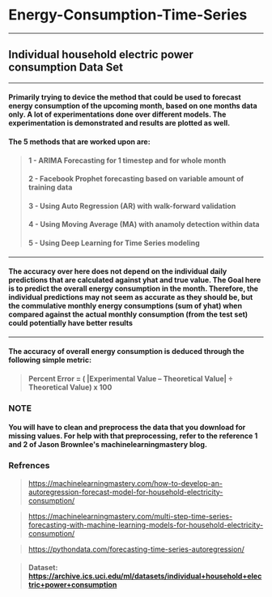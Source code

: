 # Energy-Consumption-Time-Series
***

## Individual household electric power consumption Data Set

***

#### Primarily trying to device the method that could be used to forecast energy consumption of the upcoming month, based on one months data only. A lot of experimentations done over different models. The experimentation is demonstrated and results are plotted as well.

#### **The 5 methods that are worked upon are:**

> ####   1 - ARIMA Forecasting for 1 timestep and for whole month
> ####   2 - Facebook Prophet forecasting based on variable amount of training data
> ####   3 - Using Auto Regression (AR) with walk-forward validation 
> ####   4 - Using Moving Average (MA) with anamoly detection within data
> ####   5 - Using Deep Learning for Time Series modeling


***

#### The accuracy over here does not depend on the individual daily predictions that are calculated against yhat and true value. The Goal here is to predict the overall energy consumption in the month. Therefore, the individual predictions may not seem as accurate as they should be, but the commulative monthly energy consumptions (sum of yhat) when compared against the actual monthly consumption (from the test set) could potentially have better results

***


#### The accuracy of overall energy consumption is deduced through the following simple metric:

> #### **Percent Error = ( |Experimental Value – Theoretical Value| ÷ Theoretical Value) x 100**

### NOTE
#### You will have to clean and preprocess the data that you download for missing values. For help with that preprocessing, refer to the reference 1 and 2 of **Jason Brownlee's machinelearningmastery blog.**

### Refrences
> https://machinelearningmastery.com/how-to-develop-an-autoregression-forecast-model-for-household-electricity-consumption/

> https://machinelearningmastery.com/multi-step-time-series-forecasting-with-machine-learning-models-for-household-electricity-consumption/

> https://pythondata.com/forecasting-time-series-autoregression/

> #### Dataset: https://archive.ics.uci.edu/ml/datasets/individual+household+electric+power+consumption
